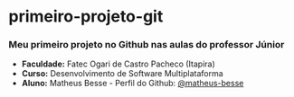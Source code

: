 # primeiro-projeto-git

### Meu primeiro projeto no Github nas aulas do professor Júnior

- **Faculdade:** Fatec Ogari de Castro Pacheco (Itapira)
- **Curso:** Desenvolvimento de Software Multiplataforma
- **Aluno:** Matheus Besse - Perfil do Github: [@matheus-besse](https://github.com/matheus-besse)
